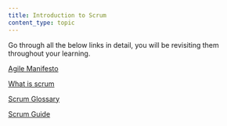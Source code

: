 ```yaml
---
title: Introduction to Scrum
content_type: topic
---
```


Go through all the below links in detail, you will be revisiting them throughout your learning.

[Agile Manifesto](https://agilemanifesto.org/)

[What is scrum](https://www.scrum.org/resources/what-is-scrum)

[Scrum Glossary](https://www.scrum.org/resources/what-is-scrum)

[Scrum Guide](https://www.scrum.org/resources/scrum-guide)